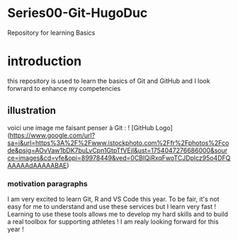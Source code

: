 # Series00-Git-HugoDuc
Repository for learning Basics 
# introduction
this repository is used to learn the basics of Git and GitHub and I look forwrard to enhance my competencies 
## illustration
voici une image me faisant penser à Git : 
! [GitHub Logo] (https://www.google.com/url?sa=i&url=https%3A%2F%2Fwww.istockphoto.com%2Ffr%2Fphotos%2Fcode&psig=AOvVaw1bDK7buLvCpn1GtpTfVEjI&ust=1754047276686000&source=images&cd=vfe&opi=89978449&ved=0CBIQjRxqFwoTCJDplcz95o4DFQAAAAAdAAAAABAE)
### motivation paragraphs 
I am very excited to learn Git, R and VS Code this year. To be fair, it's not easy for me to understand and use these services but I learn very fast ! Learning to use these tools allows me to develop my hard skills and to build a real toolbox for supporting athletes ! I am realy looking forward for this year ! 